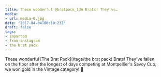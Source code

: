 ```yaml
---
title: These wonderful @bratpack_ldn Brats! They've…
media:
- url: media-0.jpg
date: "2017-04-04T00:10:23Z"
draft: false
tags:
- imported
- from-instagram
- the brat pack
---
```

These wonderful [The Brat Pack](/tags/the brat pack) Brats! They've fallen on the floor after the longest of days competing at Montpellier's Savoy Cup; we won gold in the Vintage category! 🥇
